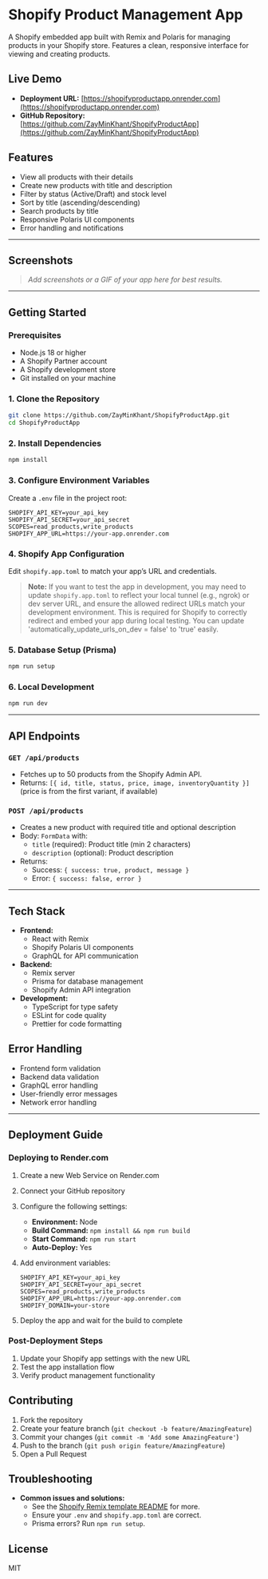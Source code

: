 # Shopify Product Management App

A Shopify embedded app built with Remix and Polaris for managing products in your Shopify store. Features a clean, responsive interface for viewing and creating products.

## Live Demo
- **Deployment URL:** [https://shopifyproductapp.onrender.com](https://shopifyproductapp.onrender.com)
- **GitHub Repository:** [https://github.com/ZayMinKhant/ShopifyProductApp](https://github.com/ZayMinKhant/ShopifyProductApp)

## Features
- View all products with their details
- Create new products with title and description
- Filter by status (Active/Draft) and stock level
- Sort by title (ascending/descending)
- Search products by title
- Responsive Polaris UI components
- Error handling and notifications

---

## Screenshots
> _Add screenshots or a GIF of your app here for best results._

---

## Getting Started

### Prerequisites
- Node.js 18 or higher
- A Shopify Partner account
- A Shopify development store
- Git installed on your machine

### 1. Clone the Repository
```bash
git clone https://github.com/ZayMinKhant/ShopifyProductApp.git
cd ShopifyProductApp
```

### 2. Install Dependencies
```bash
npm install
```

### 3. Configure Environment Variables
Create a `.env` file in the project root:
```env
SHOPIFY_API_KEY=your_api_key
SHOPIFY_API_SECRET=your_api_secret
SCOPES=read_products,write_products
SHOPIFY_APP_URL=https://your-app.onrender.com
```

### 4. Shopify App Configuration
Edit `shopify.app.toml` to match your app’s URL and credentials.

> **Note:** If you want to test the app in development, you may need to update `shopify.app.toml` to reflect your local tunnel (e.g., ngrok) or dev server URL, and ensure the allowed redirect URLs match your development environment. This is required for Shopify to correctly redirect and embed your app during local testing. You can update 'automatically_update_urls_on_dev = false' to 'true' easily.

### 5. Database Setup (Prisma)
```bash
npm run setup
```

### 6. Local Development
```bash
npm run dev
```

---

## API Endpoints

### `GET /api/products`
- Fetches up to 50 products from the Shopify Admin API.
- Returns: `[{ id, title, status, price, image, inventoryQuantity }]` (price is from the first variant, if available)

### `POST /api/products`
- Creates a new product with required title and optional description
- Body: `FormData` with:
  - `title` (required): Product title (min 2 characters)
  - `description` (optional): Product description
- Returns: 
  - Success: `{ success: true, product, message }`
  - Error: `{ success: false, error }`

---

## Tech Stack
- **Frontend:**
  - React with Remix
  - Shopify Polaris UI components
  - GraphQL for API communication
- **Backend:**
  - Remix server
  - Prisma for database management
  - Shopify Admin API integration
- **Development:**
  - TypeScript for type safety
  - ESLint for code quality
  - Prettier for code formatting

## Error Handling
- Frontend form validation
- Backend data validation
- GraphQL error handling
- User-friendly error messages
- Network error handling

---

## Deployment Guide

### Deploying to Render.com

1. Create a new Web Service on Render.com
2. Connect your GitHub repository
3. Configure the following settings:
   - **Environment:** Node
   - **Build Command:** `npm install && npm run build`
   - **Start Command:** `npm run start`
   - **Auto-Deploy:** Yes

4. Add environment variables:
   ```
   SHOPIFY_API_KEY=your_api_key
   SHOPIFY_API_SECRET=your_api_secret
   SCOPES=read_products,write_products
   SHOPIFY_APP_URL=https://your-app.onrender.com
   SHOPIFY_DOMAIN=your-store
   ```

5. Deploy the app and wait for the build to complete

### Post-Deployment Steps

1. Update your Shopify app settings with the new URL
2. Test the app installation flow
3. Verify product management functionality

## Contributing

1. Fork the repository
2. Create your feature branch (`git checkout -b feature/AmazingFeature`)
3. Commit your changes (`git commit -m 'Add some AmazingFeature'`)
4. Push to the branch (`git push origin feature/AmazingFeature`)
5. Open a Pull Request

## Troubleshooting
- **Common issues and solutions:**
  - See the [Shopify Remix template README](https://github.com/Shopify/shopify-app-template-remix) for more.
  - Ensure your `.env` and `shopify.app.toml` are correct.
  - Prisma errors? Run `npm run setup`.

## License
MIT
